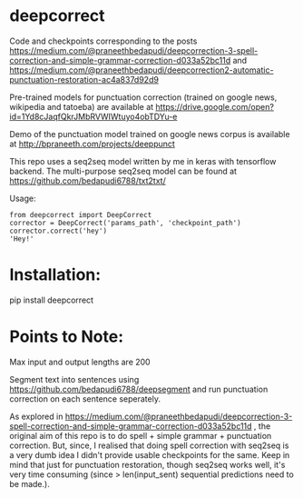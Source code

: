 # deepcorrect

Code and checkpoints corresponding to the posts https://medium.com/@praneethbedapudi/deepcorrection-3-spell-correction-and-simple-grammar-correction-d033a52bc11d and https://medium.com/@praneethbedapudi/deepcorrection2-automatic-punctuation-restoration-ac4a837d92d9

Pre-trained models for punctuation correction (trained on google news, wikipedia and tatoeba) are available at https://drive.google.com/open?id=1Yd8cJaqfQkrJMbRVWIWtuyo4obTDYu-e

Demo of the punctuation model trained on google news corpus is available at http://bpraneeth.com/projects/deeppunct

This repo uses a seq2seq model written by me in keras with tensorflow backend. The multi-purpose seq2seq model can be found at https://github.com/bedapudi6788/txt2txt/

Usage:
```
from deepcorrect import DeepCorrect
corrector = DeepCorrect('params_path', 'checkpoint_path')
corrector.correct('hey')
'Hey!'
```

# Installation:

pip install deepcorrect

# Points to Note:

Max input and output lengths are 200

Segment text into sentences using https://github.com/bedapudi6788/deepsegment and run punctuation correction on each sentence seperately.

As explored in https://medium.com/@praneethbedapudi/deepcorrection-3-spell-correction-and-simple-grammar-correction-d033a52bc11d , the original aim of this repo is to do spell + simple grammar + punctuation correction. But, since, I realised that doing spell correction with seq2seq is a very dumb idea I didn't provide usable checkpoints for the same. Keep in mind that just for punctuation restoration, though seq2seq works well, it's very time consuming (since > len(input_sent) sequential predictions need to be made.).
